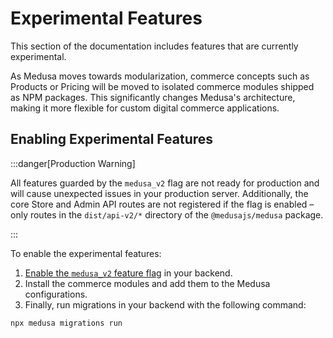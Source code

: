 # Experimental Features

This section of the documentation includes features that are currently experimental.

As Medusa moves towards modularization, commerce concepts such as Products or Pricing will be moved to isolated commerce modules shipped as NPM packages. This significantly changes Medusa's architecture, making it more flexible for custom digital commerce applications.

## Enabling Experimental Features

:::danger[Production Warning]

All features guarded by the `medusa_v2` flag are not ready for production and will cause unexpected issues in your production server. Additionally, the core Store and Admin API routes are not registered if the flag is enabled – only routes in the `dist/api-v2/*` directory of the `@medusajs/medusa` package.

:::

To enable the experimental features:

1. [Enable the `medusa_v2` feature flag](../development/feature-flags/toggle.md) in your backend.
2. Install the commerce modules and add them to the Medusa configurations.
3. Finally, run migrations in your backend with the following command:

```bash
npx medusa migrations run
```
